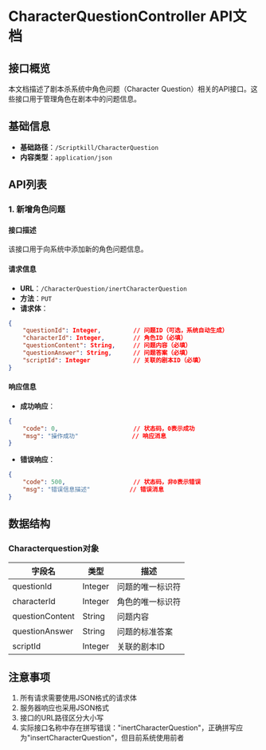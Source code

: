 # CharacterQuestionController API文档

## 接口概览

本文档描述了剧本杀系统中角色问题（Character Question）相关的API接口。这些接口用于管理角色在剧本中的问题信息。

## 基础信息

- **基础路径**：`/Scriptkill/CharacterQuestion`
- **内容类型**：`application/json`

## API列表

### 1. 新增角色问题

#### 接口描述

该接口用于向系统中添加新的角色问题信息。

#### 请求信息

- **URL**：`/CharacterQuestion/inertCharacterQuestion`
- **方法**：`PUT`
- **请求体**：

```json
{
    "questionId": Integer,         // 问题ID（可选，系统自动生成）
    "characterId": Integer,        // 角色ID（必填）
    "questionContent": String,     // 问题内容（必填）
    "questionAnswer": String,      // 问题答案（必填）
    "scriptId": Integer            // 关联的剧本ID（必填）
}
```

#### 响应信息

- **成功响应**：

```json
{
    "code": 0,                     // 状态码，0表示成功
    "msg": "操作成功"               // 响应消息
}
```

- **错误响应**：

```json
{
    "code": 500,                   // 状态码，非0表示错误
    "msg": "错误信息描述"           // 错误消息
}
```

## 数据结构

### Characterquestion对象

| 字段名 | 类型 | 描述 |
| ------ | ---- | ---- |
| questionId | Integer | 问题的唯一标识符 |
| characterId | Integer | 角色的唯一标识符 |
| questionContent | String | 问题内容 |
| questionAnswer | String | 问题的标准答案 |
| scriptId | Integer | 关联的剧本ID |

## 注意事项

1. 所有请求需要使用JSON格式的请求体
2. 服务器响应也采用JSON格式
3. 接口的URL路径区分大小写
4. 实际接口名称中存在拼写错误："inertCharacterQuestion"，正确拼写应为"insertCharacterQuestion"，但目前系统使用前者 